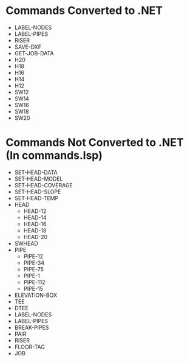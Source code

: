 # Commands Converted to .NET
- LABEL-NODES
- LABEL-PIPES
- RISER
- SAVE-DXF
- GET-JOB-DATA
- H20
- H18
- H16
- H14
- H12
- SW12
- SW14
- SW16
- SW18
- SW20

# Commands Not Converted to .NET (In commands.lsp)
- SET-HEAD-DATA
- SET-HEAD-MODEL
- SET-HEAD-COVERAGE
- SET-HEAD-SLOPE
- SET-HEAD-TEMP
- HEAD
	- HEAD-12
	- HEAD-14
	- HEAD-16
	- HEAD-18
	- HEAD-20
- SWHEAD
- PIPE 
	- PIPE-12
	- PIPE-34
	- PIPE-75
	- PIPE-1
	- PIPE-112
	- PIPE-15
- ELEVATION-BOX
- TEE 
- DTEE
- LABEL-NODES
- LABEL-PIPES
- BREAK-PIPES
- PAIR 
- RISER 
- FLOOR-TAG
- JOB

